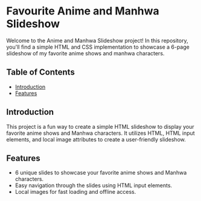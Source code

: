 # Favourite Anime and Manhwa Slideshow

Welcome to the Anime and Manhwa Slideshow project! In this repository, you'll find a simple HTML and CSS implementation to showcase a 6-page slideshow of my favorite anime shows and manhwa characters.

## Table of Contents
- [Introduction](#introduction)
- [Features](#features)

## Introduction
This project is a fun way to create a simple HTML slideshow to display your favorite anime shows and Manhwa characters. It utilizes HTML, HTML input elements, and local image attributes to create a user-friendly slideshow.

## Features
- 6 unique slides to showcase your favorite anime shows and Manhwa characters.
- Easy navigation through the slides using HTML input elements.
- Local images for fast loading and offline access.

